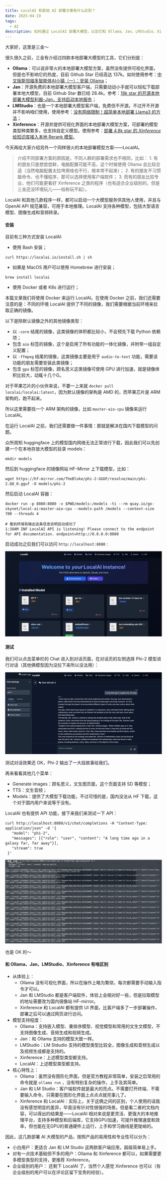 ```yaml
---
title: LocalAI 和其他 AI 部署方案有什么区别？
date: 2025-04-19
tags:
  - AI
description: 如何通过 LocalAI 部署大模型，以及它和 Ollama、Jan、LMStudio、Xinference 等工具有哪些区别。
---
```


大家好，这里是三金～

很久很久之前，三金有介绍过四款本地部署大模型的工具，它们分别是：

* **Ollama**：可以说非常火的本地部署大模型方案，虽然没有提供可视化界面，但是也不影响它的热度，目前 Github Star 已经高达 137k。如何使用参考：[中文版斯坦福多智能体AI小镇（一）：安装 Ollama](https://mp.weixin.qq.com/s/NqDsa7_eiP57Nf50xgP3dA?token=1775765562\&lang=zh_CN)；
* **Jan**：开源免费的本地部署大模型客户端，只需要动动小手就可以轻松下载部署本地大模型，目前 Github Star 数已经 28.4k。参考：[18k star 的开源本地部署大模型利器-](https://mp.weixin.qq.com/s/SPdog8WLlMYSSRTuixIZXQ?token=1775765562\&lang=zh_CN)*[Jan](https://mp.weixin.qq.com/s/SPdog8WLlMYSSRTuixIZXQ?token=1775765562\&lang=zh_CN)*[，支持启动本地服务](https://mp.weixin.qq.com/s/SPdog8WLlMYSSRTuixIZXQ?token=1775765562\&lang=zh_CN)；
* **LMStudio**：也是一个本地部署大模型客户端，免费但不开源。不过开不开源并不影响咱们使用，使用参考：[没有网络限制！超简单本地部署 Llama3 的方法](https://mp.weixin.qq.com/s/gD2Yjngrq5twDhMJnhkNuw)；
* **Xinference**：开源并提供可视化界面的本地部署大模型方案，可部署的模型类型种类繁多，也支持自定义模型。使用参考：[部署 4.8k star 的 ](https://mp.weixin.qq.com/s/5GTtPwpAm67XM37xCEDpHg)*[Xinference](https://mp.weixin.qq.com/s/5GTtPwpAm67XM37xCEDpHg)*[ 给知识库接入本地 Rerank 模型](https://mp.weixin.qq.com/s/5GTtPwpAm67XM37xCEDpHg)。

今天再给大家介绍另外一个同样很火的本地部署模型方案——LocalAI。

> 介绍不同部署方案的原因是，不同人群的部署需求也不相同，比如：
> 1\. 有的朋友只是想尝尝鲜，电脑配置可能不高，这个时候使用 Ollama 会比较合适（当然电脑配置太拉垮用啥也不行，根本带不起来）；
> 2\. 有的朋友不习惯敲命令、也不懂程序，那可以选择使用客户端软件；
> 3\. 而有的朋友比较专业，他们可能更看好 Xinference 之类的程序（也有适合企业级别的，但是三金还没环境玩儿——俗称玩不起）。

LocalAI 和其他几款程序一样，都可以启动一个大模型服务供其他人使用，并且与 OpenAI API 规范兼容，可用于本地推理。LocalAI 支持各种模型，包括大型语言模型、图像生成和音频转录。

#### 安装

目前有三种方式安装 LocalAI:

* 使用 Bash 安装；

```shellscript
curl https://localai.io/install.sh | sh
```

* 如果是 MacOS 用户可以使用 Homebrew 进行安装；

```shellscript
brew install localai
```

* 使用 Docker 或者 K8s 进行运行；

本篇文章我们将使用 Docker 来运行 LocalAI。在使用 Docker 之前，我们还需要注意的是：不同的环境 LocalAI 提供了不同的镜像，我们需要根据当前环境来拉取正确的镜像。

以下是除默认镜像之外的其他镜像类型：

* 以 `-core` 结尾的镜像，这类镜像的体积都比较小，不会预先下载 Python 依赖项；
* 包含 `aio` 标签的镜像，这个是启用了所有功能的一体化镜像，并附带一组自定义配置；
* 以 `-ffmpeg` 结尾的镜像，这类镜像主要是用于 `audio-to-text` 功能，需要该功能的朋友需要安装此类镜像；
* 包含 `gpu` 标签的镜像，顾名思义这类镜像可使用 GPU 进行加速，就是镜像体积比较大，动辄十几个G。

对于苹果芯片的小伙伴来说，不要一上来就 `docker pull localai/localai:latest`，因为默认镜像的架构是 AMD 的，而苹果芯片是 ARM 架构的，跑不起来。

所以这里需要找一个 ARM 架构的镜像，比如 `master-aio-cpu` 镜像来运行 LocalAI。

在运行 LocalAI 之前，我们还需要做一件事情：那就是解决在国内下载模型的问题。

众所周知 huggingface 上的模型国内网络无法正常进行下载，因此我们可以先创建一个在本地存放大模型的目录 models：

```shellscript
mkdir models
```

然后到 huggingface 的镜像网站 HF-Mirror 上下载模型，比如：

```shellscript
wget https://hf-mirror.com/TheBloke/phi-2-GGUF/resolve/main/phi-2.Q8_0.gguf -O models/phi-2
```

然后启动 LocalAI 容器：

```shellscript
docker run -p 8080:8080 -v $PWD/models:/models -ti --rm quay.io/go-skynet/local-ai:master-aio-cpu --models-path /models --context-size 700 --threads 4

# 看到终端有输出这条信息说明启动成功了
1:38AM INF LocalAI API is listening! Please connect to the endpoint for API documentation. endpoint=http://0.0.0.0:8080
```

启动成功之后我们可以访问 `http://localhost:8080` :

![](assets/hMvsCMqGZwNeZHBH9C23UiPWSN7_TtEzkUiuMTpQD6I=.webp)

#### 测试

我们可以点击菜单栏的 Chat 进入到对话页面，在对话页的左侧选择 Phi-2 模型进行对话（其他俩模型因为没拉下来所以没法用）：

![](assets/doRvluymzRNyOhERz3HRcN3O15kVQHKHFZyfD2gtZNc=.webp)

测试对话效果还 OK，Phi-2 输出了一大段故事给我们。

再来看看其他几个菜单：

* Generate images：顾名思义，文生图页面，这个页面支持 SD 等模型；
* TTS：文生音频；
* Models：提供了大模型下载功能，不过可惜的是，国内没法从 HF 下载，这个对于国内用户来说等于没有。

LocalAI 也有提供 API 功能，接下来我们来测试一下 API：

```shellscript
curl http://localhost:8080/v1/chat/completions -H "Content-Type: application/json" -d '{
   "model": "phi-2",
   "messages": [{"role": "user", "content": "A long time ago in a galaxy far, far away"}],
   "stream": true
 }'
```

![](assets/yeDDMJaNA9mGm9okIyjaN4NG2SQtNv4-xe0QLnV0thY=.webp)

也是 OK 的～

#### 和 Ollama、Jan、LMStudio、Xinference 有啥区别

* 从体验上：
  * Ollama 没有可视化界面，所以在操作上略为繁琐，每次都需要手动输入指令才可以。
  * Jan 和 LMStudio 都是客户端软件，体验上会相对好一些，但是拉取模型的地址需要改为国内镜像站 HF-mirror。
  * Xinference 和 LocalAI 都有提供 UI 界面，比客户端多了一步部署操作，部署之后可以通过网页进行访问。
* 模型支持程度：
  * Ollama：支持嵌入模型、重排序模型、视觉模型和常用的文生文模型，不支持图像生成、音频生成和视频生成。
  * Jan：和 Ollama 支持的模型大致一样。
  * LMStudio：LM Stdudio 支持的模型类型比较全，图像生成和音频生成以及视频生成都是支持的。
  * Xinference：上述模型类型都支持。
  * LocalAI：上述模型类型都支持。
* 核心特性上：
  * Ollama：虽然没有图形化界面，但是官方教程非常简单，安装之后常用的命令就是 `ollama run` ，没有特别复杂的操作，上手及其简单。
  * Jan 和 LM Studio：客户端软件就是最大的亮点。不需要打开终端、不需要输入命令，只需要在图形化界面上点点点就完事儿了。
  * Xinference 和 LocalAI：实际上，关于这俩之间的区别，个人使用的话我没有感觉明显的差异，毕竟没有针对性很强的场景。但是看二者的文档内容，可以得出的结果是——LocalAI 相对来说是更灵活、更强大的本地推理平台，支持多种模型和后端库，它支持GPU加速，可提升推理速度和效率，但也能在无GPU的普通硬件上运行，上手和学习曲线是更陡峭的。

因此，这几款部署 AI 大模型的产品，按照产品的易用性和专业性可以分为：

* 小白用户：更适合 Jan 和 LM Studio 这两款客户端应用，超级简单易上手。
* 对有一点技术基础但不多的用户：Ollama 和 Xinference 都可以，如果需要更多模型类型的支持，更推荐 Xinference。
* 企业级别的用户： 还剩下 LocalAI 了，当然个人感觉 Xinference 也可以（有企业级别的用户可以在评论区留下宝贵的经验）。



